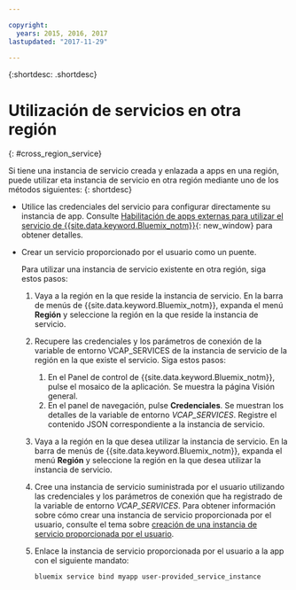 ```yaml
---

copyright:
  years: 2015, 2016, 2017
lastupdated: "2017-11-29"

---
```


{:shortdesc: .shortdesc}

# Utilización de servicios en otra región
{: #cross_region_service}

Si tiene una instancia de servicio creada y enlazada a apps en una región, puede utilizar eta instancia de servicio en otra región mediante uno de los métodos siguientes:
{: shortdesc}

  * Utilice las credenciales del servicio para configurar directamente su instancia de app. Consulte [Habilitación de apps externas para utilizar el servicio de {{site.data.keyword.Bluemix_notm}}](../manageapps/reqnsi.html#accser_external){: new_window} para obtener detalles.
  * Crear un servicio proporcionado por el usuario como un puente.

	Para utilizar una instancia de servicio existente en otra región, siga estos pasos:

      1. Vaya a la región en la que reside la instancia de servicio. En la barra de menús de {{site.data.keyword.Bluemix_notm}}, expanda el menú **Región** y seleccione la región en la que reside la instancia de servicio.

      2. Recupere las credenciales y los parámetros de conexión de la variable de entorno VCAP_SERVICES de la instancia de servicio de la región en la que existe el servicio. Siga estos pasos:

	       1. En el Panel de control de {{site.data.keyword.Bluemix_notm}}, pulse el mosaico de la aplicación. Se muestra la página Visión general.
	       2. En el panel de navegación, pulse **Credenciales**. Se muestran los detalles de la variable de entorno *VCAP_SERVICES*. Registre el contenido JSON correspondiente a la instancia de servicio.

      3. Vaya a la región en la que desea utilizar la instancia de servicio. En la barra de menús de {{site.data.keyword.Bluemix_notm}}, expanda el menú **Región** y seleccione la región en la que desea utilizar la instancia de servicio.

      4. Cree una instancia de servicio suministrada por el usuario utilizando las credenciales y los parámetros de conexión que ha registrado de la variable de entorno *VCAP_SERVICES*. Para obtener información sobre cómo crear una instancia de servicio proporcionada por el usuario, consulte el tema sobre [creación de una instancia de servicio proporcionada por el usuario](../manageapps/reqnsi.html#user_provide_services).

      5. Enlace la instancia de servicio proporcionada por el usuario a la app con el siguiente mandato:

	     ```
	     bluemix service bind myapp user-provided_service_instance
	     ```
